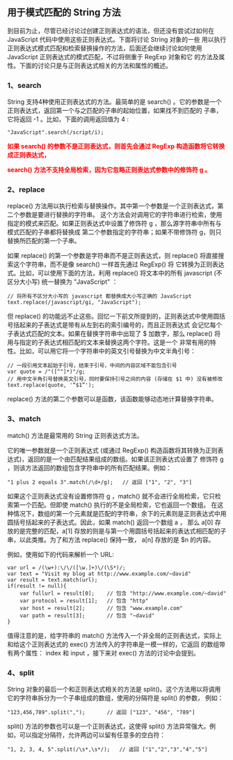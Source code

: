 ## 用于模式匹配的 String 方法

到目前为止，尽管已经讨论过创建正则表达式的语法，但还没有尝试过如何在 JavaScript 代码中使用这些正则表达式。下面将讨论 String 对象的一些
用以执行正则表达式模式匹配和检索替换操作的方法，后面还会继续讨论如何使用 JavaScript 正则表达式的模式匹配，不过将侧重于 RegExp 对象和它
的方法及属性。下面的讨论只是与正则表达式相关的方法和属性的概述。

### 1、search

String 支持4种使用正则表达式的方法。最简单的是 search() 。它的参数是一个正则表达式，返回第一个与之匹配的子串的起始位置，如果找不到匹配的
子串，它将返回 -1 。比如，下面的调用返回值为 4 :

    "JavaScript".search(/script/i);

<span style="color: red;font-weight: bold">如果 search() 的参数不是正则表达式，则首先会通过 RegExp 构造函数将它转换成正则表达式，</span>

<span style="color: red;font-weight: bold">search() 方法不支持全局检索，因为它忽略正则表达式参数中的修饰符 g 。</span>

### 2、replace

replace() 方法用以执行检索与替换操作。其中第一个参数是一个正则表达式，第二个参数是要进行替换的字符串。
这个方法会对调用它的字符串进行检索，使用指定的模式来匹配。如果正则表达式中设置了修饰符 g ，那么源字符串中所有与模式匹配的子串都将替换成
第二个参数指定的字符串；如果不带修饰符 g，则只替换所匹配的第一个子串。

如果 replace() 的第一个参数是字符串而不是正则表达式，则 replace() 将直接搜索这个字符串，而不是像 search() 一样首先通过 RegExp() 将
它转换为正则表达式。比如，可以使用下面的方法，利用 replace() 将文本中的所有 javascript (不区分大小写) 统一替换为 "JavaScript" ：

    // 将所有不区分大小写的 javascript 都替换成大小写正确的 JavaScript
    text.replace(/javascript/gi, "JavaScript");

但 replace() 的功能远不止这些。回忆一下前文所提到的，正则表达式中使用圆括号括起来的子表达式是带有从左到右的索引编号的，而且正则表达式
会记忆每个子表达式匹配的文本。如果在替换字符串中出现了 $ 加数字，那么 replace() 将用与指定的子表达式相匹配的文本来替换这两个字符。这是一个
非常有用的特性。比如，可以用它将一个字符串中的英文引号替换为中文半角引号：

    // 一段引用文本起始于引号，结束于引号，中间的内容区域不能包含引号
    var quote = /"([^"]*)"/g;
    // 用中文半角引号替换英文引号，同时要保持引号之间的内容 (存储在 $1 中) 没有被修改
    text.replace(quote, '“$1”');

replace() 方法的第二个参数可以是函数，该函数能够动态地计算替换字符串。

### 3、match

match() 方法是最常用的 String 正则表达式方法。

它的唯一参数就是一个正则表达式 (或通过 RegExp() 构造函数将其转换为正则表达式)，返回的是一个由匹配结果组成的数组。如果该正则表达式设置了
修饰符 g ，则该方法返回的数组包含字符串中的所有匹配结果。例如：

    "1 plus 2 equals 3".match(/\d+/g);   // 返回 ["1", "2", "3"]

如果这个正则表达式没有设置修饰符 g ，match() 就不会进行全局检索，它只检索第一个匹配。但即使 match() 执行的不是全局检索，它也返回一个数组。
在这种情况下，数组的第一个元素就是匹配的字符串，余下的元素则是正则表达式中用圆括号括起来的子表达式。因此，如果 match() 返回一个数组 a ，
那么 a[0] 存放的是完整的匹配，a[1] 存放的则是与第一个用圆括号括起来的表达式相匹配的子串，以此类推。为了和方法 replace() 保持一致，
a[n] 存放的是 $n 的内容。

例如，使用如下的代码来解析一个 URL:

    var url = /(\w+):\/\/([\w.]+)\/(\S*)/;
    var text = "Visit my blog at http://www.example.com/~david"
    var result = text.match(url);
    if(result != null){
        var fullurl = result[0];    // 包含 "http://www.example.com/~david"
        var protocol = result[1];   // 包含 "http"
        var host = result[2];       // 包含 "www.example.com"
        var path = result[3];       // 包含 "~david"
    }

值得注意的是，给字符串的 match() 方法传入一个非全局的正则表达式，实际上和给这个正则表达式的 exec() 方法传入的字符串是一模一样的，它返回
的数组带有两个属性：  index 和 input ，接下来对 exec() 方法的讨论中会提到。

### 4、split

String 对象的最后一个和正则表达式相关的方法是 split()。这个方法用以将调用它的字符串拆分为一个子串组成的数组，使用的分隔符是 split() 的参数，
例如：

    "123,456,789".split(",");       // 返回 ["123", "456", "789"]

split() 方法的参数也可以是一个正则表达式，这使得 split() 方法异常强大。例如，可以指定分隔符，允许两边可以留有任意多的空白符：

    "1, 2, 3, 4, 5".split(/\s*,\s*/);   // 返回 ["1","2","3","4","5"]


